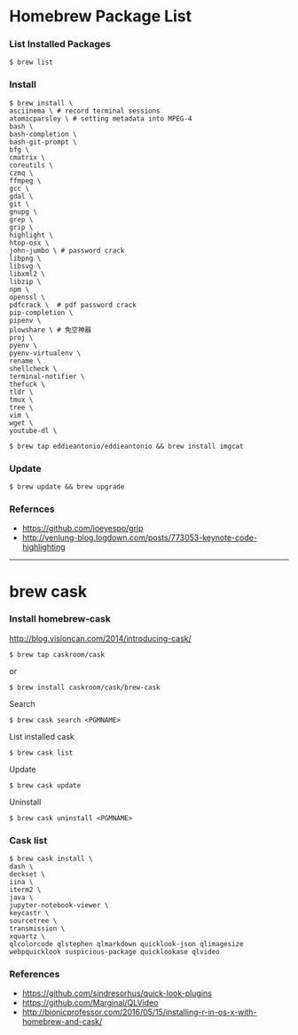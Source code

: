 # Homebrew Package List

### List Installed Packages

```
$ brew list
```

### Install

```
$ brew install \
asciinema \ # record terminal sessions
atomicparsley \ # setting metadata into MPEG-4
bash \
bash-completion \
bash-git-prompt \
bfg \
cmatrix \
coreutils \
czmq \
ffmpeg \
gcc \
gdal \
git \
gnupg \
grep \
grip \
highlight \
htop-osx \
john-jumbo \ # password crack
libpng \
libsvg \
libxml2 \
libzip \
npm \
openssl \
pdfcrack \  # pdf password crack
pip-completion \
pipenv \
plowshare \ # 免空神器
proj \
pyenv \
pyenv-virtualenv \
rename \
shellcheck \
terminal-notifier \
thefuck \
tldr \
tmux \
tree \
vim \
wget \
youtube-dl \

$ brew tap eddieantonio/eddieantonio && brew install imgcat
```

### Update

```
$ brew update && brew upgrade
```

### Refernces

- https://github.com/joeyespo/grip
- http://yenlung-blog.logdown.com/posts/773053-keynote-code-highlighting

---------------------------------------------

# brew cask

### Install homebrew-cask

http://blog.visioncan.com/2014/introducing-cask/

```
$ brew tap caskroom/cask
```

or

```
$ brew install caskroom/cask/brew-cask
```

Search

```
$ brew cask search <PGMNAME>
```

List installed cask

```
$ brew cask list
```

Update

```
$ brew cask update
```

Uninstall

```
$ brew cask uninstall <PGMNAME>
```

### Cask list

```
$ brew cask install \
dash \
deckset \
iina \
iterm2 \
java \
jupyter-notebook-viewer \
keycastr \
sourcetree \
transmission \
xquartz \
qlcolorcode qlstephen qlmarkdown quicklook-json qlimagesize webpquicklook suspicious-package quicklookase qlvideo
```

### References

- https://github.com/sindresorhus/quick-look-plugins
- https://github.com/Marginal/QLVideo
- http://bionicprofessor.com/2016/05/15/installing-r-in-os-x-with-homebrew-and-cask/
